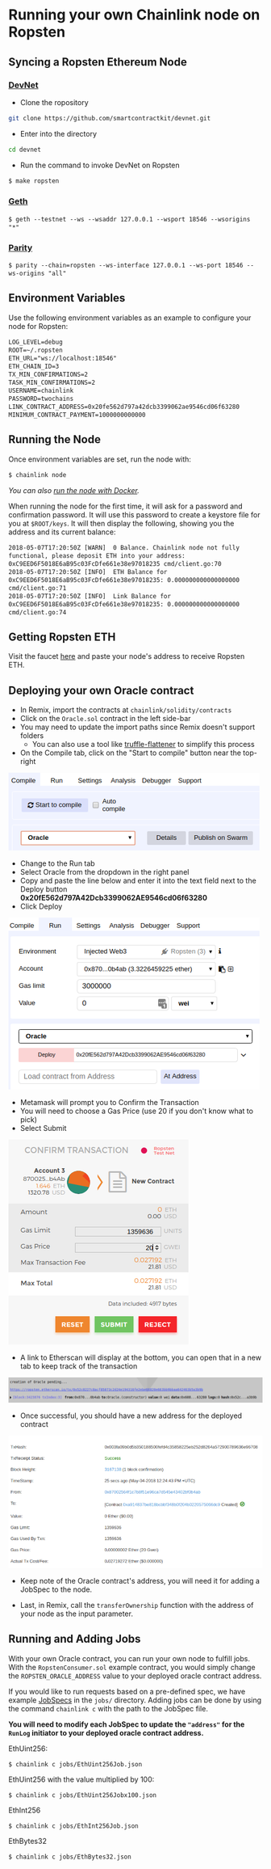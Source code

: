 # Running your own Chainlink node on Ropsten

## Syncing a Ropsten Ethereum Node

### [DevNet](https://github.com/smartcontractkit/devnet)

- Clone the ropository

```bash
git clone https://github.com/smartcontractkit/devnet.git
```

- Enter into the directory

```bash
cd devnet
```

- Run the command to invoke DevNet on Ropsten

```bash
$ make ropsten
```

### [Geth](https://github.com/ethereum/go-ethereum)

```
$ geth --testnet --ws --wsaddr 127.0.0.1 --wsport 18546 --wsorigins "*"
```

### [Parity](https://github.com/paritytech/parity)

```
$ parity --chain=ropsten --ws-interface 127.0.0.1 --ws-port 18546 --ws-origins "all"
```

## Environment Variables

Use the following environment variables as an example to configure your node for Ropsten:

    LOG_LEVEL=debug
    ROOT=~/.ropsten
    ETH_URL="ws://localhost:18546"
    ETH_CHAIN_ID=3
    TX_MIN_CONFIRMATIONS=2
    TASK_MIN_CONFIRMATIONS=2
    USERNAME=chainlink
    PASSWORD=twochains
    LINK_CONTRACT_ADDRESS=0x20fe562d797a42dcb3399062ae9546cd06f63280
    MINIMUM_CONTRACT_PAYMENT=1000000000000

## Running the Node

Once environment variables are set, run the node with:

```bash
$ chainlink node
```

*You can also [run the node with Docker](https://github.com/smartcontractkit/chainlink/wiki/Running-the-Docker-Image).*

When running the node for the first time, it will ask for a password and confirmation password. It will use this password to create a keystore file for you at `$ROOT/keys`. It will then display the following, showing you the address and its current balance:

```
2018-05-07T17:20:50Z [WARN]  0 Balance. Chainlink node not fully functional, please deposit ETH into your address: 0xC9EED6F5018E6aB95c03FcDfe661e38e97018235 cmd/client.go:70        
2018-05-07T17:20:50Z [INFO]  ETH Balance for 0xC9EED6F5018E6aB95c03FcDfe661e38e97018235: 0.000000000000000000 cmd/client.go:71        
2018-05-07T17:20:50Z [INFO]  Link Balance for 0xC9EED6F5018E6aB95c03FcDfe661e38e97018235: 0.000000000000000000 cmd/client.go:74
```

## Getting Ropsten ETH

Visit the faucet [here](http://faucet.ropsten.be:3001/) and paste your node's address to receive Ropsten ETH.

## Deploying your own Oracle contract

- In Remix, import the contracts at `chainlink/solidity/contracts`
- Click on the `Oracle.sol` contract in the left side-bar
- You may need to update the import paths since Remix doesn't support folders
  - You can also use a tool like [truffle-flattener](https://www.npmjs.com/package/truffle-flattener) to simplify this process
- On the Compile tab, click on the "Start to compile" button near the top-right

![compile](./images/12-41-31.png)

- Change to the Run tab
- Select Oracle from the dropdown in the right panel
- Copy and paste the line below and enter it into the text field next to the Deploy button <br>
    **0x20fE562d797A42Dcb3399062AE9546cd06f63280**
- Click Deploy

![create](./images/12-42-32.png)

- Metamask will prompt you to Confirm the Transaction
- You will need to choose a Gas Price (use 20 if you don't know what to pick)
- Select Submit

![deploy contracts](./images/07-24-30.png)

- A link to Etherscan will display at the bottom, you can open that in a new tab to keep track of the transaction

![confirm contract deploy](./images/12-43-32.png)

- Once successful, you should have a new address for the deployed contract

![contract deploy successful](./images/07-25-49.png)

- Keep note of the Oracle contract's address, you will need it for adding a JobSpec to the node.

- Last, in Remix, call the `transferOwnership` function with the address of your node as the input parameter.

## Running and Adding Jobs

With your own Oracle contract, you can run your own node to fulfill jobs. With the `RopstenConsumer.sol` example contract, you would simply change the `ROPSTEN_ORACLE_ADDRESS` value to your deployed oracle contract address.

If you would like to run requests based on a pre-defined spec, we have example [JobSpecs](https://github.com/smartcontractkit/chainlink/wiki/Job-Pipeline) in the `jobs/` directory. Adding jobs can be done by using the command `chainlink c` with the path to the JobSpec file.

**You will need to modify each JobSpec to update the `"address"` for the `RunLog` initiator to your deployed oracle contract address.**

EthUint256:

```
$ chainlink c jobs/EthUint256Job.json
```

EthUint256 with the value multiplied by 100:

```
$ chainlink c jobs/EthUint256Jobx100.json
```

EthInt256

```
$ chainlink c jobs/EthInt256Job.json
```

EthBytes32

```
$ chainlink c jobs/EthBytes32.json
```